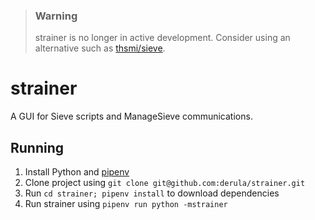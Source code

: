 > ### Warning
> strainer is no longer in active development. Consider using an alternative
> such as [thsmi/sieve](https://github.com/thsmi/sieve).

# strainer
A GUI for Sieve scripts and ManageSieve communications.

## Running
1. Install Python and [pipenv](https://pipenv.pypa.io/en/latest/install/#installing-pipenv)
2. Clone project using `git clone git@github.com:derula/strainer.git`
3. Run `cd strainer; pipenv install` to download dependencies
4. Run strainer using `pipenv run python -mstrainer`
